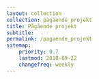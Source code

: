 ```yaml
---
layout: collection
collection: pagaende_projekt
title: Pågående projekt
subtitle: 
permalink: /pagaende_projekt
sitemap:
    priority: 0.7
    lastmod: 2018-09-22
    changefreq: weekly
---
```

